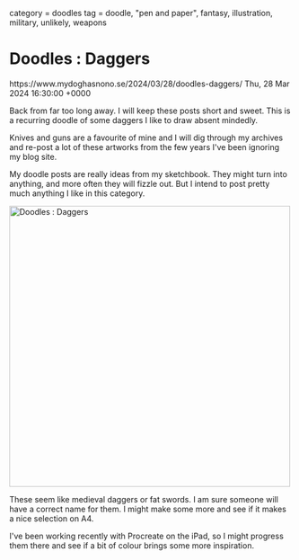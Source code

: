 category = doodles
tag = doodle, "pen and paper", fantasy, illustration, military, unlikely, weapons

# Doodles : Daggers
<link>https://www.mydoghasnono.se/2024/03/28/doodles-daggers/</link>
<pubDate>Thu, 28 Mar 2024 16:30:00 +0000</pubDate>

Back from far too long away. I will keep these posts short and sweet. This is a recurring doodle of some daggers I like to draw absent mindedly.

Knives and guns are a favourite of mine and I will dig through my archives and re-post a lot of these artworks from the few years I've been ignoring my blog site.

My doodle posts are really ideas from my sketchbook. They might turn into anything, and more often they will fizzle out. But I intend to post pretty much anything I like in this category.

<a data-flickr-embed="true" data-header="true" data-footer="true" href="https://www.flickr.com/photos/mydoghasnonose/53616512388/in/album-72157710194279536" title="Doodles : Daggers"><img src="https://live.staticflickr.com/65535/53616512388_45e8f1ee90.jpg" width="500" height="500" alt="Doodles : Daggers"/></a><script async src="//embedr.flickr.com/assets/client-code.js" charset="utf-8"></script>

These seem like medieval daggers or fat swords. I am sure someone will have a correct name for them. I might make some more and see if it makes a nice selection on A4.

I've been working recently with Procreate on the iPad, so I might progress them there and see if a bit of colour brings some more inspiration.

